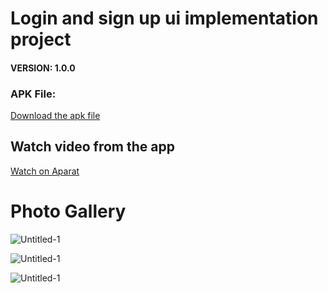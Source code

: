 # Login and sign up ui implementation project


#### VERSION: 1.0.0
### APK File:
<a href="https://github.com/SeyyedAmirNimaGhaebi/BMI-Project/releases/tag/BMI">Download the apk file</a>

## Watch video from the app
<a href="https://aparat.com/v/r1JU4">Watch on Aparat</a>

# Photo Gallery

![Untitled-1](https://github.com/SeyyedAmirNimaGhaebi/Login-and-Signup-Ui/assets/124828880/b4ae7adc-aa57-42ee-9cf2-4af20e1f355f)


![Untitled-1](https://github.com/SeyyedAmirNimaGhaebi/Login-and-Signup-Ui/assets/124828880/c8de9c6e-2e8c-46fd-ab2f-2f40b11b889a)


![Untitled-1](https://github.com/SeyyedAmirNimaGhaebi/BMI-Project/assets/124828880/81a50552-c12c-4de7-bcea-a6c97a3b4472)
